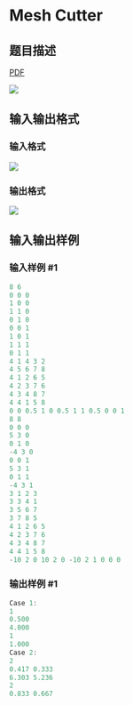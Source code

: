 # Mesh Cutter

## 题目描述

[problemUrl]: https://uva.onlinejudge.org/index.php?option=com_onlinejudge&Itemid=8&category=861&page=show_problem&problem=4732

[PDF](https://uva.onlinejudge.org/external/128/p12867.pdf)

![](https://cdn.luogu.com.cn/upload/vjudge_pic/UVA12867/7ffa33c5b61fba16f188b9151e13d95bf3dd4ff5.png)

## 输入输出格式

### 输入格式

![](https://cdn.luogu.com.cn/upload/vjudge_pic/UVA12867/3bf373476b1f3ce9da0ca6b587035b8a9b4b5883.png)

### 输出格式

![](https://cdn.luogu.com.cn/upload/vjudge_pic/UVA12867/f0ca8bcaf648f1218d88992a02f6d54534abf6cb.png)

## 输入输出样例

### 输入样例 #1

```cpp
8 6
0 0 0
1 0 0
1 1 0
0 1 0
0 0 1
1 0 1
1 1 1
0 1 1
4 1 4 3 2
4 5 6 7 8
4 1 2 6 5
4 2 3 7 6
4 3 4 8 7
4 4 1 5 8
0 0 0.5 1 0 0.5 1 1 0.5 0 0 1
8 8
0 0 0
5 3 0
0 1 0
-4 3 0
0 0 1
5 3 1
0 1 1
-4 3 1
3 1 2 3
3 3 4 1
3 5 6 7
3 7 8 5
4 1 2 6 5
4 2 3 7 6
4 3 4 8 7
4 4 1 5 8
-10 2 0 10 2 0 -10 2 1 0 0 0
```


### 输出样例 #1

```cpp
Case 1:
1
0.500
4.000
1
1.000
Case 2:
2
0.417 0.333
6.303 5.236
2
0.833 0.667
```


